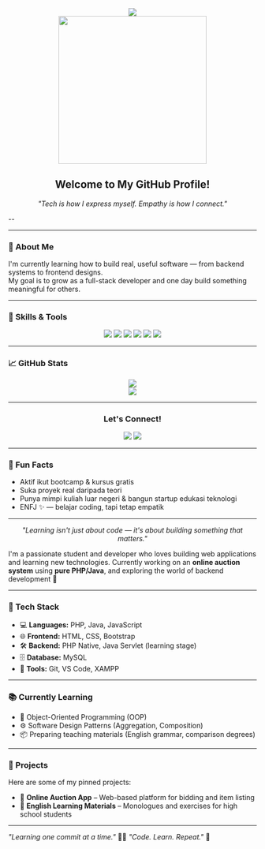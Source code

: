 <div align="center">
  <img src="https://readme-typing-svg.herokuapp.com/?lines=Hi,+I’m+Yuze👋;SMK+RPL+Student;Future+Web+Dev;Love+Tech+%26+People!&center=true&size=20" />
  
  <br>
  
  <img src="https://media.giphy.com/media/qgQUggAC3Pfv687qPC/giphy.gif" width="300" />
  
  <h2>Welcome to My GitHub Profile!</h2>
  
  <p><i>"Tech is how I express myself. Empathy is how I connect."</i></p>
</div>

--

---

### 🌱 About Me

I'm currently learning how to build real, useful software — from backend systems to frontend designs.  
My goal is to grow as a full-stack developer and one day build something meaningful for others.

---

### 🧠 Skills & Tools

<div align="center">
  
  <img src="https://img.shields.io/badge/Code-PHP-blue?style=for-the-badge&logo=php" />
  <img src="https://img.shields.io/badge/Code-Java-orange?style=for-the-badge&logo=java" />
  <img src="https://img.shields.io/badge/Backend-Express.js-black?style=for-the-badge&logo=express" />
  <img src="https://img.shields.io/badge/DB-MySQL-blue?style=for-the-badge&logo=mysql" />
  <img src="https://img.shields.io/badge/Tools-Git-black?style=for-the-badge&logo=git" />
  <img src="https://img.shields.io/badge/Tools-VSCode-007ACC?style=for-the-badge&logo=visualstudiocode" />

</div>

-----

### 📈 GitHub Stats

<div align="center">
  <img src="https://github-readme-stats.vercel.app/api?username=USERNAMEKAMU&show_icons=true&theme=tokyonight" />
  <br>
  <img src="https://github-readme-streak-stats.herokuapp.com?user=USERNAMEKAMU&theme=tokyonight" />
</div>

-----

<div align="center">
  <h3>Let's Connect!</h3>
  <a href="mailto:kamu@email.com"><img src="https://img.shields.io/badge/Email-DarkRed?style=for-the-badge&logo=gmail&logoColor=white"/></a>
  <a href="https://www.linkedin.com/in/kamu"><img src="https://img.shields.io/badge/LinkedIn-blue?style=for-the-badge&logo=linkedin"/></a>
</div>

------

### 📌 Fun Facts

- Aktif ikut bootcamp & kursus gratis  
- Suka proyek real daripada teori  
- Punya mimpi kuliah luar negeri & bangun startup edukasi teknologi  
- ENFJ ✨ — belajar coding, tapi tetap empatik

---

<p align="center"><i>"Learning isn't just about code — it's about building something that matters."</i></p>

I'm a passionate student and developer who loves building web applications and learning new technologies. Currently working on an **online auction system** using **pure PHP/Java**, and exploring the world of backend development 🚀

---

### 🔧 Tech Stack
- 💻 **Languages:** PHP, Java, JavaScript
- 🌐 **Frontend:** HTML, CSS, Bootstrap
- 🛠 **Backend:** PHP Native, Java Servlet (learning stage)
- 🗄️ **Database:** MySQL
- 🧪 **Tools:** Git, VS Code, XAMPP

---

### 📚 Currently Learning
- 🧩 Object-Oriented Programming (OOP)
- ⚙️ Software Design Patterns (Aggregation, Composition)
- 📦 Preparing teaching materials (English grammar, comparison degrees)

---

### 📌 Projects
Here are some of my pinned projects:
- 🛒 **Online Auction App** – Web-based platform for bidding and item listing  
- 📖 **English Learning Materials** – Monologues and exercises for high school students

---

_"Learning one commit at a time."_ 🧠💡
_"Code. Learn. Repeat."_ 🔁


<!---
Tzyyuo/Tzyyuo is a ✨ special ✨ repository because its `README.md` (this file) appears on your GitHub profile.
You can click the Preview link to take a look at your changes.
--->
